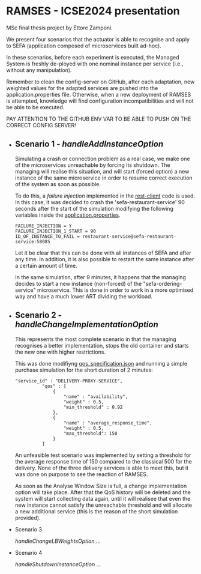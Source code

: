 # RAMSES - ICSE2024 presentation
MSc final thesis project by Ettore Zamponi.

We present four scenarios that the actuator is able to recognise and apply to SEFA (application composed of microservices built ad-hoc).

In these scenarios, before each experiment is executed, the Managed System is freshly de-ployed with one nominal instance per service (i.e., without any manipulation).

Remember to clean the config-server on GitHub, after each adaptation, new weighted values for the adapted services are pushed into the application.properties file. Otherwise, when a new deployment of RAMSES is attempted, knowledge will find configuration incompatibilities and will not be able to be executed.

PAY ATTENTION TO THE GITHUB ENV VAR TO BE ABLE TO PUSH ON THE CORRECT CONFIG SERVER!

* ## Scenario 1 - *handleAddInstanceOption*

  Simulating a crash or connection problem as a real case, we make one of the microservices unreachable by forcing its shutdown.
  The managing will realise this situation, and will start (forced option) a new instance of the same microservice in order to resume correct execution of the system as soon as possible.

  To do this, a *failure injection* implemented in the [rest-client](./managed-system/rest-client/src/main/java/sefa/restclient/domain/FailureInjectionService.java) code is used.
  In this case, it was decided to crash the 'sefa-restaurant-service' 90 seconds after the start of the simulation modifying the following variables inside the [application.properties](./managed-system/rest-client/src/main/resources/application.properties).
  ```
  FAILURE_INJECTION = Y
  FAILURE_INJECTION_1_START = 90
  ID_OF_INSTANCE_TO_FAIL = restaurant-service@sefa-restaurant-service:58085
  ```
  Let it be clear that this can be done with all instances of SEFA and after any time. In addition, it is also possible to restart the same instance after a certain amount of time.

  In the same simulation, after 9 minutes, it happens that the managing decides to start a new instance (non-forced) of the "sefa-ordering-service" microservice. This is done in order to work in a more optimised way and have a much lower ART dividing the workload.

* ## Scenario 2 - *handleChangeImplementationOption*

  This represents the most complete scenario in that the managing recognises a better implementation, stops the old container and starts the new one with higher restrictions.
  
  This was done modifiyng [qos_specification.json](./managing-system/knowledge/architecture_sla/sefa/qos_specification.json) and running a simple purchase simulation for the short duration of 2 minutes:
  
  ```
  "service_id" : "DELIVERY-PROXY-SERVICE",
			"qos" : [
				{
					"name" : "availability",
					"weight" : 0.5,
					"min_threshold" : 0.92
				},
				{
					"name" : "average_response_time",
					"weight" : 0.5,
					"max_threshold": 150
				}
			]
  ```

  An unfeasible test scenario was implemented by setting a threshold for the average response time of 150 compared to the classical 500 for the delivery.
None of the three delivery services is able to meet this, but it was done on purpose to see the reaction of RAMSES. 

  As soon as the Analyse Window Size is full, a change implementation option will take place. After that the QoS history will be deleted and the system will start collecting data again, until it will realisee that even the new instance cannot satisfy the unreachable threshold and will allocate a new additional service (this is the reason of the short simulation provided).


* Scenario 3
  
  *handleChangeLBWeightsOption*
  ...
* Scenario 4
  
  *handleShutdownInstanceOption*
  ...
  
